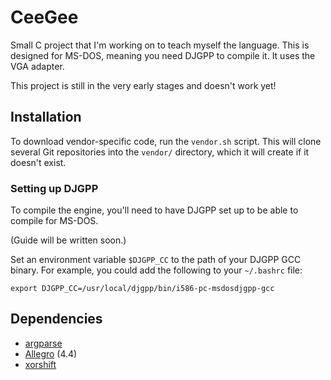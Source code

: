 CeeGee
======

Small C project that I'm working on to teach myself the language.
This is designed for MS-DOS, meaning you need DJGPP to compile it. It uses
the VGA adapter.

This project is still in the very early stages and doesn't work yet!


Installation
------------

To download vendor-specific code, run the `vendor.sh` script. This will
clone several Git repositories into the `vendor/` directory, which it will
create if it doesn't exist.

### Setting up DJGPP

To compile the engine, you'll need to have DJGPP set up to be able to
compile for MS-DOS.

(Guide will be written soon.)

Set an environment variable `$DJGPP_CC` to the path of your DJGPP GCC binary.
For example, you could add the following to your `~/.bashrc` file:

    export DJGPP_CC=/usr/local/djgpp/bin/i586-pc-msdosdjgpp-gcc


Dependencies
------------

* [argparse](https://github.com/Cofyc/argparse)
* [Allegro](http://liballeg.org/) (4.4)
* [xorshift](https://github.com/msikma/xorshift)
